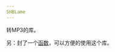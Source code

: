 ```yaml
---
SHBLame
---
```


转MP3的库。

另：封了一个[函数](http://shenhongbang.xyz/2017/02/21/音频文件转MP3格式/#more)，可以方便的使用这个库。